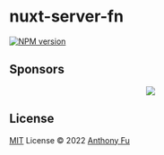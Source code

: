 # nuxt-server-fn

[![NPM version](https://img.shields.io/npm/v/nuxt-server-fn?color=a1b858&label=)](https://www.npmjs.com/package/nuxt-server-fn)

## Sponsors

<p align="center">
  <a href="https://cdn.jsdelivr.net/gh/antfu/static/sponsors.svg">
    <img src='https://cdn.jsdelivr.net/gh/antfu/static/sponsors.svg'/>
  </a>
</p>

## License

[MIT](./LICENSE) License © 2022 [Anthony Fu](https://github.com/antfu)
